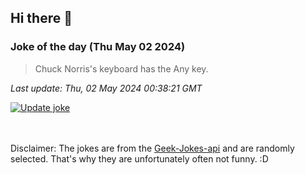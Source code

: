 ## Hi there 👋

### Joke of the day (Thu May 02 2024)
<!-- joke -->
>Chuck Norris's keyboard has the Any key.
<!-- /joke -->

*Last update: Thu, 02 May 2024 00:38:21 GMT*

[![Update joke](https://github.com/nclskfm/nclskfm/actions/workflows/joke.yml/badge.svg)](https://github.com/nclskfm/nclskfm/actions/workflows/joke.yml)

<br><br>
Disclaimer: The jokes are from the [Geek-Jokes-api](https://github.com/sameerkumar18/geek-joke-api) and are randomly selected. That's why they are unfortunately often not funny. :D
